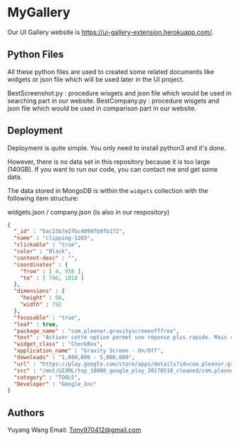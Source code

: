 # MyGallery

Our UI Gallery website is https://ui-gallery-extension.herokuapp.com/.

## Python Files

All these python files are used to created some related documents like widgets or json file which will be used later in the UI project.

BestScreenshot.py : procedure wisgets and json file which would be used in searching part in our website.
BestCompany.py : procedure wisgets and json file which would be used in comparison part in our website.


## Deployment

Deployment is quite simple. You only need to install python3 and it's done.

However, there is no data set in this repository because it is too large (140GB). If you want to run our code, you can contact me and get some data.

The data stored in MongoDB is within the `widgets` collection with the following item structure:

widgets.json / company.json (is also in our respository)
```json
{ 
  "_id" : "5ac23b7e27bc4099fb9fb172", 
  "name" : "clipping-1265", 
  "clickable" : "true", 
  "color" : "Black", 
  "content-desc" : "", 
  "coordinates" : { 
    "from" : [ 4, 958 ], 
    "to" : [ 796, 1018 ] 
  }, 
  "dimensions" : { 
    "height" : 60, 
    "width" : 792 
  }, 
  "focusable" : "true", 
  "leaf" : true, 
  "package_name" : "com.plexnor.gravityscreenofffree", 
  "text" : "Activer cette option permet une réponse plus rapide. Mais si vous souhaitez éteindre l’écran manuellement par le bouton d’arrêt cette option peut interférer avec votre action et l’écran peut se rallumer.", 
  "widget_class" : "CheckBox", 
  "application_name" : "Gravity Screen - On/Off", 
  "downloads" : "1,000,000 - 5,000,000", 
  "url" : "https://play.google.com/store/apps/details?id=com.plexnor.gravityscreenofffree", 
  "src" : "/mnt/UIXML/top_10000_google_play_20170510_cleaned/com.plexnor.gravityscreenofffree_310010-output/stoat_fsm_output/ui/S_743", 
  "category" : "TOOLS",
  "Developer" : "Google_Inc"
}
```
## Authors

Yuyang Wang
Email: Tony970412@gmail.com
